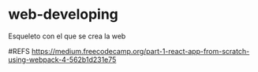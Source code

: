 # web-developing
Esqueleto con el que se crea la web

#REFS
https://medium.freecodecamp.org/part-1-react-app-from-scratch-using-webpack-4-562b1d231e75

